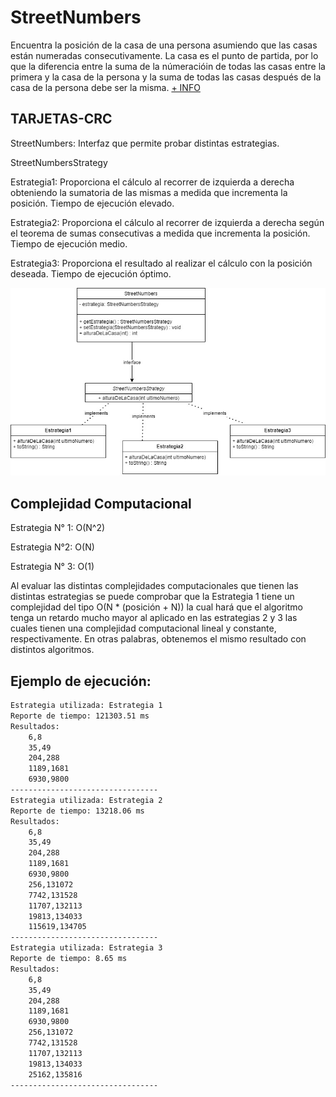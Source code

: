 # StreetNumbers
Encuentra la posición de la casa de una persona asumiendo que las casas están numeradas consecutivamente. La casa es el punto de partida, por lo que la diferencia entre la suma de la númeracióin de todas  las casas entre la primera y la casa de la persona y la suma de todas las casas después de la casa de la persona debe ser la misma. [+ INFO](https://algorithmist.com/wiki/UVa_138_-_Street_Numbers)

## TARJETAS-CRC

StreetNumbers: Interfaz que permite probar distintas  estrategias.

StreetNumbersStrategy

Estrategia1: Proporciona el cálculo al recorrer de izquierda a derecha obteniendo la sumatoria de las mismas a medida que incrementa la posición. Tiempo de ejecución elevado.

Estrategia2: Proporciona el cálculo al recorrer de izquierda a derecha según el teorema de sumas consecutivas a medida que incrementa la posición. Tiempo de ejecución medio.

Estrategia3: Proporciona el resultado al realizar el cálculo con la posición deseada. Tiempo de ejecución óptimo.

 ![alt text](./diagrama-de-clases.jpg) 

## Complejidad Computacional

Estrategia N° 1:
O(N^2)

Estrategia N°2:
O(N)

Estrategia N° 3:
O(1)

Al evaluar las distintas complejidades computacionales que tienen las distintas estrategias se puede comprobar que la Estrategia 1 tiene un complejidad del tipo O(N * (posición + N)) la cual hará que el algoritmo tenga un retardo mucho mayor al aplicado en las estrategias 2 y 3 las cuales tienen una complejidad computacional lineal y constante, respectivamente. En otras palabras, obtenemos el mismo resultado con distintos algoritmos.

## Ejemplo de ejecución:

```bash
Estrategia utilizada: Estrategia 1
Reporte de tiempo: 121303.51 ms
Resultados: 
	6,8
	35,49
	204,288
	1189,1681
	6930,9800
---------------------------------
Estrategia utilizada: Estrategia 2
Reporte de tiempo: 13218.06 ms
Resultados: 
	6,8
	35,49
	204,288
	1189,1681
	6930,9800
	256,131072
	7742,131528
	11707,132113
	19813,134033
	115619,134705
---------------------------------
Estrategia utilizada: Estrategia 3
Reporte de tiempo: 8.65 ms
Resultados: 
	6,8
	35,49
	204,288
	1189,1681
	6930,9800
	256,131072
	7742,131528
	11707,132113
	19813,134033
	25162,135816
---------------------------------
```
